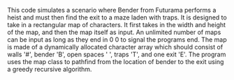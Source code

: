 This code simulates a scenario where Bender from Futurama performs a heist and must then find the exit to a maze laden with traps. It is designed to take in a rectangular map of characters. It first takes in the width and height of the map, and then the map itself as input. An unlimited number of maps can be input as long as they end in 0 0 to signal the programs end. The map is made of a dynamically allocated character array which should consist of walls '#', bender 'B', open spaces ' ', traps 'T', and one exit 'E'. The program uses the map class to pathfind from the location of bender to the exit using a greedy recursive algorithm. 
